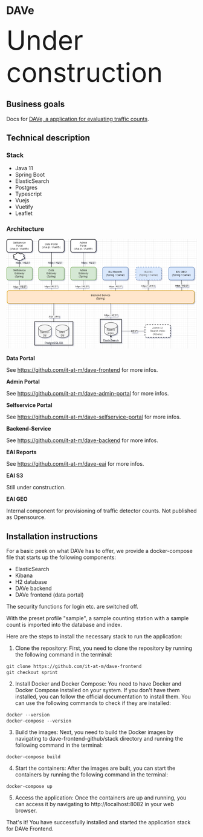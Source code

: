# DAVe

<span style="font-size:5.0em;">Under construction</span>

## Business goals
Docs for [DAVe, a application for evaluating traffic counts](https://opensource.muenchen.de/software/dave.html).

## Technical description

### Stack
* Java 11
* Spring Boot
* ElasticSearch
* Postgres
* Typescript
* Vuejs
* Vuetify
* Leaflet

### Architecture

![Architecture](img/DAVe_Architektur_LS2.drawio.png)


**Data Portal**

 See https://github.com/it-at-m/dave-frontend for more infos.


**Admin Portal**

See https://github.com/it-at-m/dave-admin-portal for more infos.


**Selfservice Portal**

See https://github.com/it-at-m/dave-selfservice-portal for more infos.


**Backend-Service**

See https://github.com/it-at-m/dave-backend for more infos.


**EAI Reports**

See https://github.com/it-at-m/dave-eai for more infos.


**EAI S3**

Still under construction.


**EAI GEO**

Internal component for provisioning of traffic detector counts. Not published as Opensource.



## Installation instructions

For a basic peek on what DAVe has to offer, we provide a docker-compose file that starts up the following components:

* ElasticSearch
* Kibana
* H2 database
* DAVe backend
* DAVe frontend (data portal)

The security functions for login etc. are switched off.

With the preset profile "sample", a sample counting station with a sample count is imported into the database and index.

Here are the steps to install the necessary stack to run the application:

1. Clone the repository: First, you need to clone the repository by running the following command in the terminal:
```
git clone https://github.com/it-at-m/dave-frontend
git checkout sprint
```

2. Install Docker and Docker Compose: You need to have Docker and Docker Compose installed on your system. If you don't have them installed, you can follow the official documentation to install them. You can use the following commands to check if they are installed:
```
docker --version
docker-compose --version
```

3. Build the images: Next, you need to build the Docker images by navigating to dave-frontend-github/stack directory and running the following command in the terminal:
```
docker-compose build
```

4. Start the containers: After the images are built, you can start the containers by running the following command in the terminal:
```
docker-compose up
```

5. Access the application: Once the containers are up and running, you can access it by navigating to http://localhost:8082 in your web browser.

That's it! You have successfully installed and started the application stack for DAVe Frontend.
